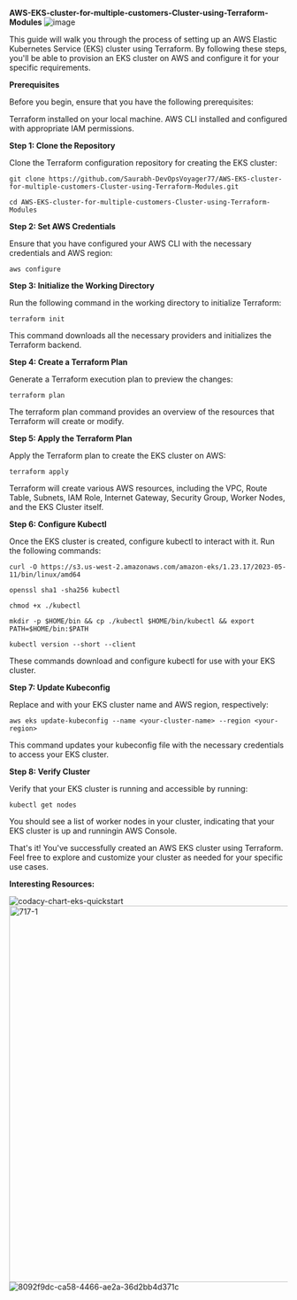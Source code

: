 **AWS-EKS-cluster-for-multiple-customers-Cluster-using-Terraform-Modules**
![image](https://github.com/Saurabh-DevOpsVoyager77/AWS-EKS-cluster-for-multiple-customers-Cluster-using-Terraform-Modules/assets/147520862/7b0d8a8c-1c60-4027-bce6-6dbf3c9e8e8e)

This guide will walk you through the process of setting up an AWS Elastic Kubernetes Service (EKS) cluster using Terraform. By following these steps, you'll be able to provision an EKS cluster on AWS and configure it for your specific requirements.

**Prerequisites**

Before you begin, ensure that you have the following prerequisites:

  Terraform installed on your local machine.
  AWS CLI installed and configured with appropriate IAM permissions.

**Step 1: Clone the Repository**

Clone the Terraform configuration repository for creating the EKS cluster:

``git clone https://github.com/Saurabh-DevOpsVoyager77/AWS-EKS-cluster-for-multiple-customers-Cluster-using-Terraform-Modules.git``

``cd AWS-EKS-cluster-for-multiple-customers-Cluster-using-Terraform-Modules``

**Step 2: Set AWS Credentials**

Ensure that you have configured your AWS CLI with the necessary credentials and AWS region:

``aws configure``

**Step 3: Initialize the Working Directory**

Run the following command in the working directory to initialize Terraform:

``terraform init``

This command downloads all the necessary providers and initializes the Terraform backend.

**Step 4: Create a Terraform Plan**

Generate a Terraform execution plan to preview the changes:

``terraform plan``

The terraform plan command provides an overview of the resources that Terraform will create or modify.

**Step 5: Apply the Terraform Plan**

Apply the Terraform plan to create the EKS cluster on AWS:

``terraform apply``

Terraform will create various AWS resources, including the VPC, Route Table, Subnets, IAM Role, Internet Gateway, Security Group, Worker Nodes, and the EKS Cluster itself.

**Step 6: Configure Kubectl**

Once the EKS cluster is created, configure kubectl to interact with it. Run the following commands:

``curl -O https://s3.us-west-2.amazonaws.com/amazon-eks/1.23.17/2023-05-11/bin/linux/amd64``

``openssl sha1 -sha256 kubectl``

``chmod +x ./kubectl``

``mkdir -p $HOME/bin && cp ./kubectl $HOME/bin/kubectl && export PATH=$HOME/bin:$PATH``

``kubectl version --short --client``

These commands download and configure kubectl for use with your EKS cluster.

**Step 7: Update Kubeconfig**

Replace <your-cluster-name> and <your-region> with your EKS cluster name and AWS region, respectively:

``aws eks update-kubeconfig --name <your-cluster-name> --region <your-region>``

This command updates your kubeconfig file with the necessary credentials to access your EKS cluster.

**Step 8: Verify Cluster**

Verify that your EKS cluster is running and accessible by running:

``kubectl get nodes``

You should see a list of worker nodes in your cluster, indicating that your EKS cluster is up and runningin AWS Console.

That's it! You've successfully created an AWS EKS cluster using Terraform. Feel free to explore and customize your cluster as needed for your specific use cases.



**Interesting Resources:**

![codacy-chart-eks-quickstart](https://github.com/user-attachments/assets/7d281326-1b88-4927-b079-e7f79c91e80e)
<img width="947" height="680" alt="717-1" src="https://github.com/user-attachments/assets/e2c228d0-5de8-4e55-be1a-4da972649f07" />
![8092f9dc-ca58-4466-ae2a-36d2bb4d371c](https://github.com/user-attachments/assets/9a8115b5-0d48-4768-b89b-dba3704b201d)












